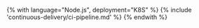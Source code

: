 {% with language="Node.js", deployment="K8S" %}
{% include 'continuous-delivery/ci-pipeline.md' %}
{% endwith %}